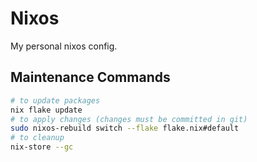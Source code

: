 # Nixos

My personal nixos config.

## Maintenance Commands

```bash
# to update packages
nix flake update 
# to apply changes (changes must be committed in git)
sudo nixos-rebuild switch --flake flake.nix#default
# to cleanup
nix-store --gc
```